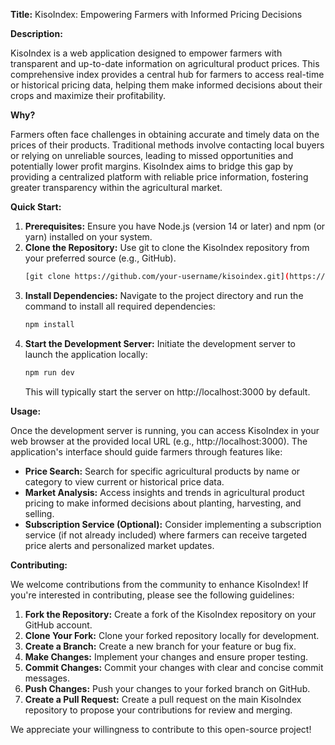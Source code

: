 **Title:** KisoIndex: Empowering Farmers with Informed Pricing Decisions

**Description:**

KisoIndex is a web application designed to empower farmers with transparent and up-to-date information on agricultural product prices. This comprehensive index provides a central hub for farmers to access real-time or historical pricing data, helping them make informed decisions about their crops and maximize their profitability.

**Why?**

Farmers often face challenges in obtaining accurate and timely data on the prices of their products. Traditional methods involve contacting local buyers or relying on unreliable sources, leading to missed opportunities and potentially lower profit margins. KisoIndex aims to bridge this gap by providing a centralized platform with reliable price information, fostering greater transparency within the agricultural market.

**Quick Start:**

1. **Prerequisites:** Ensure you have Node.js (version 14 or later) and npm (or yarn) installed on your system.
2. **Clone the Repository:** Use git to clone the KisoIndex repository from your preferred source (e.g., GitHub).
   ```bash
   [git clone https://github.com/your-username/kisoindex.git](https://github.com/OpiniIsaac/kisofresh-web-portol.git)
   ```
3. **Install Dependencies:** Navigate to the project directory and run the command to install all required dependencies:
   ```bash
   npm install
   ```
4. **Start the Development Server:** Initiate the development server to launch the application locally:
   ```bash
   npm run dev
   ```
   This will typically start the server on http://localhost:3000 by default.

**Usage:**

Once the development server is running, you can access KisoIndex in your web browser at the provided local URL (e.g., http://localhost:3000). The application's interface should guide farmers through features like:

* **Price Search:** Search for specific agricultural products by name or category to view current or historical price data.
* **Market Analysis:** Access insights and trends in agricultural product pricing to make informed decisions about planting, harvesting, and selling.
* **Subscription Service (Optional):** Consider implementing a subscription service (if not already included) where farmers can receive targeted price alerts and personalized market updates.

**Contributing:**

We welcome contributions from the community to enhance KisoIndex! If you're interested in contributing, please see the following guidelines:

1. **Fork the Repository:** Create a fork of the KisoIndex repository on your GitHub account.
2. **Clone Your Fork:** Clone your forked repository locally for development.
3. **Create a Branch:** Create a new branch for your feature or bug fix.
4. **Make Changes:** Implement your changes and ensure proper testing.
5. **Commit Changes:** Commit your changes with clear and concise commit messages.
6. **Push Changes:** Push your changes to your forked branch on GitHub.
7. **Create a Pull Request:** Create a pull request on the main KisoIndex repository to propose your contributions for review and merging.

We appreciate your willingness to contribute to this open-source project!
